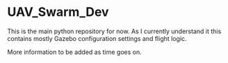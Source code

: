 # UAV_Swarm_Dev

This is the main python repository for now. As I currently understand it this contains mostly Gazebo configuration settings and flight logic.

More information to be added as time goes on.
